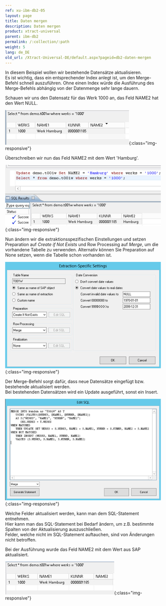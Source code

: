 ```yaml
---
ref: xu-ibm-db2-05
layout: page
title: Daten mergen
description: Daten mergen
product: xtract-universal
parent: ibm-db2
permalink: /:collection/:path
weight: 5
lang: de_DE
old_url: /Xtract-Universal-DE/default.aspx?pageid=db2-daten-mergen
---
```


In diesem Beispiel wollen wir bestehende Datensätze aktualisieren.<br>
Es ist wichtig, dass ein entsprechender Index anlegt ist, um den Merge-Befehl schnell auszuführen. Ohne einen Index würde die Ausführung des Merge-Befehls abhängig von der Datenmenge sehr lange dauern. 

Schauen wir uns den Datensatz für das Werk 1000 an, das Feld NAME2 hat den Wert NULL.

![DB2-Select-Before-Merge](/img/content/DB2-Select-Before-Merge.png){:class="img-responsive"}

Überschreiben wir nun das Feld NAME2 mit dem Wert 'Hamburg'.

![DB2-Update-Merge-Example-Data](/img/content/DB2-Update-Merge-Example-Data.png){:class="img-responsive"}

Nun ändern wir die extraktionsspezifischen Einstellungen und setzen Preparation auf *Create if Not Exists* und Row Processing auf *Merge*, um die vorhandene Tabelle zu verwenden. Alternativ können Sie Preparation auf None setzen, wenn die Tabelle schon vorhanden ist.


![DB2-Extraction-Specific-Settings-Merge](/img/content/DB2-Extraction-Specific-Settings-Merge.png){:class="img-responsive"}

Der Merge-Befehl sorgt dafür, dass neue Datensätze eingefügt bzw. bestehende aktualisiert werden. <br>
Bei bestehenden Datensätzen wird ein Update ausgeführt, sonst ein Insert.


![DB2-Edit-SQL-Merge-Statement](/img/content/DB2-Edit-SQL-Merge-Statement.png){:class="img-responsive"}

Welche Felder aktualisiert werden, kann man dem SQL-Statement entnehmen. <br>
Hier kann man das SQL-Statement bei Bedarf ändern, um z.B. bestimmte Spalten von der Aktualisierung auszuschließen.<br>
Felder, welche nicht im SQL-Statement auftauchen, sind von Änderungen nicht betroffen.

Bei der Ausführung wurde das Feld NAME2 mit dem Wert aus SAP aktualisiert.

![DB2-Select-After-Merge](/img/content/DB2-Select-After-Merge.png){:class="img-responsive"}

